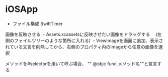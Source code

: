 # iOSApp

- ファイル構成
SwiftTimer



画像を反映させる
・Assets.xcassetsに反映させたい画像をドラッグする
　(左側のファイルツリーのような箇所に入れる)
・ViewImageを画面に追加、表示されている文言を削除してから、右側のプロパティ内のImageから任意の画像を選択

メソッドを#selectorを用いて呼ぶ場合、 "" @objc func メソッド名""と宣言する